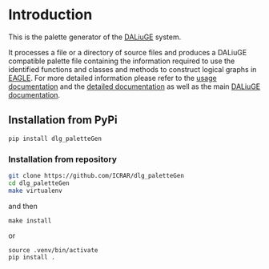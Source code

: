 # Introduction

This is the palette generator of the [DALiuGE](https://daliuge.readthedocs.io) system.

It processes a file or a directory of source files and
produces a DALiuGE compatible palette file containing the
information required to use the identified functions and classes and methods to construct logical graphs in [EAGLE](https://eagle-dlg.readthedocs.io).
For more detailed information please refer to the [usage documentation](
https://ICRAR.github.io/dlg_palette/Usage) and the [detailed documentation](
https://ICRAR.github.io/dlg_palette/Concept) as well as the main [DALiuGE documentation](https://daliuge.readthedocs.io).

## Installation from PyPi

```bash
pip install dlg_paletteGen
```
### Installation from repository

```bash
git clone https://github.com/ICRAR/dlg_paletteGen
cd dlg_paletteGen
make virtualenv
```

and then

```
make install
```

or

```
source .venv/bin/activate
pip install .
```